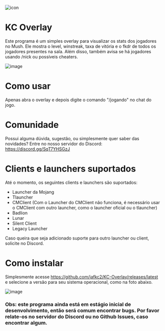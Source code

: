 ![icon](https://github.com/user-attachments/assets/78f663a3-8f36-4f53-a63c-b362259c6489)

# KC Overlay

Este programa é um simples overlay para visualizar os stats dos jogadores no Mush. Ele mostra o level, winstreak, taxa de vitória e o fkdr de todos os jogadores presentes na sala. Além disso, também avisa se há jogadores usando /nick ou possíveis cheaters.

![image](https://github.com/user-attachments/assets/c0b0a33b-9b67-48d8-b587-6b602fa785cb)

# Como usar

Apenas abra o overlay e depois digite o comando "/jogando"  no chat do jogo.

# Comunidade

Possui alguma dúvida, sugestão, ou simplesmente quer saber das novidades? Entre no nosso servidor do Discord: https://discord.gg/SqT7YHSGzJ

# Clients e launchers suportados

Até o momento, os seguintes clients e launchers são suportados:
* Launcher da Mojang
* Tlauncher
* CMClient (Com o Launcher do CMClient não funciona, é necessário usar o CMClient com outro launcher, como o launcher oficial ou o tlauncher)
* Badlion
* Lunar
* Silent Client
* Legacy Launcher

Caso queira que seja adicionado suporte para outro launcher ou client, solicite no Discord.

# Como instalar

Simplesmente acesse https://github.com/jafkc2/KC-Overlay/releases/latest e selecione a versão para seu sistema operacional, como na foto abaixo.

![image](https://github.com/user-attachments/assets/1866f393-b8f3-472c-9c0c-903307dfe700)


### Obs: este programa ainda está em estágio inicial de desenvolvimento, então será comum encontrar bugs. Por favor relate-os no servidor do Discord ou no Github Issues, caso encontrar algum.
